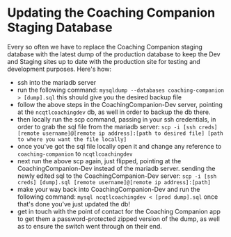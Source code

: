 # Updating the Coaching Companion Staging Database

Every so often we have to replace the Coaching Companion staging database with the latest dump of the production database to keep the Dev and Staging sites up to date with the production site for testing and development purposes. Here's how:

* ssh into the mariadb server
* run the following command: `mysqldump --databases coaching-companion > [dump].sql` this should give you the desired backup file
* follow the above steps in the CoachingCompanion-Dev server, pointing at the `ncqtlcoachingdev` db, as well in order to backup the db there.
* then locally run the scp command, passing in your ssh credentials, in order to grab the sql file from the mariadb server: `scp -i [ssh creds] [remote username]@[remote ip address]:[path to desired file] [path to where you want the file locally]`
* once you've got the sql file locally open it and change any reference to `coaching-companion` to `ncqtlcoachingdev`
* next run the above scp again, just flipped, pointing at the CoachingCompanion-Dev instead of the mariadb server. sending the newly edited sql to the CoachingCompanion-Dev server: `scp -i [ssh creds] [dump].sql [remote username]@[remote ip address]:[path]`
* make your way back into CoachingCompanion-Dev and run the following command: `mysql ncqtlcoachingdev < [prod dump].sql` once that's done you've just updated the db!
* get in touch with the point of contact for the Coaching Companion app to get them a password-protected zipped version of the dump, as well as to ensure the switch went through on their end.